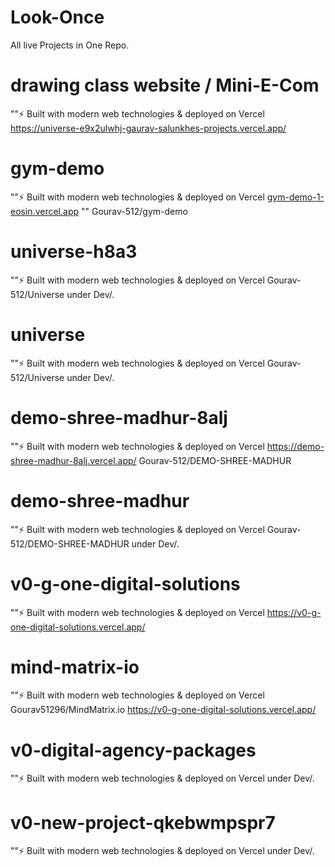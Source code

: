 # Look-Once
All live Projects in One Repo.


# drawing class website / Mini-E-Com
""⚡ Built with modern web technologies & deployed on Vercel
https://universe-e9x2ulwhj-gaurav-salunkhes-projects.vercel.app/

# gym-demo
""⚡ Built with modern web technologies & deployed on Vercel
[gym-demo-1-eosin.vercel.app](https://gym-demo-1-eosin.vercel.app/)
"" Gourav-512/gym-demo

# universe-h8a3
""⚡ Built with modern web technologies & deployed on Vercel
Gourav-512/Universe
under Dev/.

# universe
""⚡ Built with modern web technologies & deployed on Vercel
Gourav-512/Universe
under Dev/.

# demo-shree-madhur-8alj
""⚡ Built with modern web technologies & deployed on Vercel
https://demo-shree-madhur-8alj.vercel.app/
Gourav-512/DEMO-SHREE-MADHUR

# demo-shree-madhur
""⚡ Built with modern web technologies & deployed on Vercel
Gourav-512/DEMO-SHREE-MADHUR
under Dev/.

# v0-g-one-digital-solutions
""⚡ Built with modern web technologies & deployed on Vercel
https://v0-g-one-digital-solutions.vercel.app/


# mind-matrix-io
""⚡ Built with modern web technologies & deployed on Vercel
Gourav51296/MindMatrix.io
https://v0-g-one-digital-solutions.vercel.app/

# v0-digital-agency-packages
""⚡ Built with modern web technologies & deployed on Vercel
under Dev/.

# v0-new-project-qkebwmpspr7
""⚡ Built with modern web technologies & deployed on Vercel
under Dev/.
